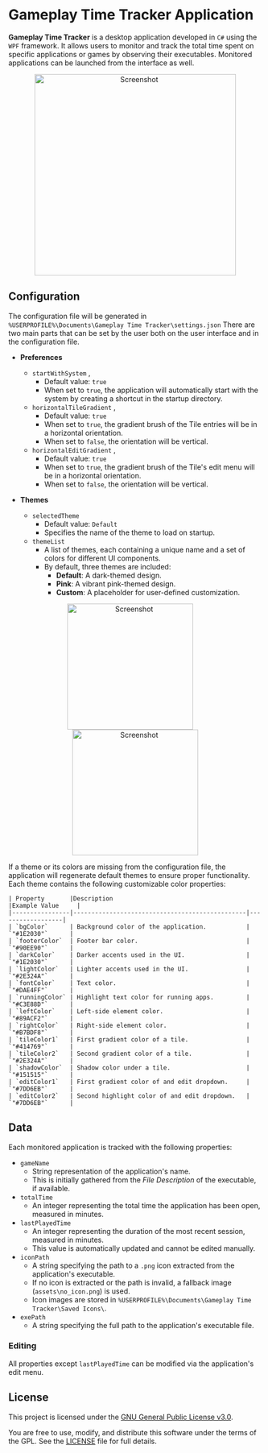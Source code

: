 # Gameplay Time Tracker Application

**Gameplay Time Tracker** is a desktop application developed in `C#` using the `WPF` framework. It allows users to monitor and track the total time spent on specific applications or games by observing their executables.
Monitored applications can be launched from the interface as well.
<p align="center">
	<img alt="Screenshot" src="https://www.kepfeltoltes.eu/images/2024/12/05/284app_screenshot2.png" width="400"/>
</p>

## Configuration
The configuration file will be generated in `%USERPROFILE%\Documents\Gameplay Time Tracker\settings.json`
There are two main parts that can be set by the user both on the user interface and in the configuration file.

- **Preferences**
	- `startWithSystem` ,
		- Default value: `true`
		- When set to `true`, the application will automatically start with the system by creating a shortcut in the startup directory.
	- `horizontalTileGradient` ,
		- Default value: `true`
		- When set to `true`, the gradient brush of the Tile entries will be in a horizontal orientation.
        - When set to `false`, the orientation will be vertical.
	- `horizontalEditGradient` ,
		- Default value: `true`
		- When set to `true`, the gradient brush of the Tile's edit menu will be in a horizontal orientation.
		- When set to `false`, the orientation will be vertical.

	
- **Themes**
	- `selectedTheme`
		- Default value: `Default`
		- Specifies the name of the theme to load on startup.
	- `themeList`
		- A list of themes, each containing a unique name and a set of colors for different UI components.
		- By default, three themes are included:
			-   **Default**: A dark-themed design.
			-   **Pink**: A vibrant pink-themed design.
			-   **Custom**: A placeholder for user-defined customization.

<p align="center">
	<img alt="Screenshot" src="https://www.kepfeltoltes.eu/images/2024/12/07/959themes.png" height="250" style="margin-right: 20px;"/>
	<img alt="Screenshot" src="https://www.kepfeltoltes.eu/images/2024/12/07/574prefs.png" height="250"/>
</p>

  If a theme or its colors are missing from the configuration file, the application will regenerate default themes to ensure proper functionality.
  Each theme contains the following customizable color properties:

	| Property       |Description                                     |Example Value     |
	|----------------|------------------------------------------------|------------------|
	| `bgColor`      | Background color of the application.           | `"#1E2030"`      | 
	| `footerColor`  | Footer bar color.                              | `"#90EE90"`      | 
	| `darkColor`    | Darker accents used in the UI.                 | `"#1E2030"`      | 
	| `lightColor`   | Lighter accents used in the UI.                | `"#2E324A"`      | 
	| `fontColor`    | Text color.                                    | `"#DAE4FF"`      | 
	| `runningColor` | Highlight text color for running apps.         | `"#C3E88D"`      | 
	| `leftColor`    | Left-side element color.                       | `"#89ACF2"`      | 
	| `rightColor`   | Right-side element color.                      | `"#B7BDF8"`      | 
	| `tileColor1`   | First gradient color of a tile.                | `"#414769"`      | 
	| `tileColor2`   | Second gradient color of a tile.               | `"#2E324A"`      | 
	| `shadowColor`  | Shadow color under a tile.                     | `"#151515"`      | 
	| `editColor1`   | First gradient color of and edit dropdown.     | `"#7DD6EB"`      | 
	| `editColor2`   | Second highlight color of and edit dropdown.   | `"#7DD6EB"`      |

## Data

Each monitored application is tracked with the following properties:
- `gameName`
	- String representation of the application's name.
	- This is initially gathered from the _File Description_ of the executable, if available.
- `totalTime`
	- An integer representing the total time the application has been open, measured in minutes.
- `lastPlayedTime`
	- An integer representing the duration of the most recent session, measured in minutes.
	- This value is automatically updated and cannot be edited manually.
- `iconPath`
	- A string specifying the path to a `.png` icon extracted from the application's executable.
	- If no icon is extracted or the path is invalid, a fallback image (`assets\no_icon.png`) is used.
	- Icon images are stored in `%USERPROFILE%\Documents\Gameplay Time Tracker\Saved Icons\`.
- `exePath`
	- A string specifying the full path to the application's executable file.

### Editing
All properties except `lastPlayedTime` can be modified via the application's edit menu.

## License

This project is licensed under the [GNU General Public License v3.0](https://www.gnu.org/licenses/gpl-3.0.html).

You are free to use, modify, and distribute this software under the terms of the GPL. See the [LICENSE](./LICENSE) file for full details.


